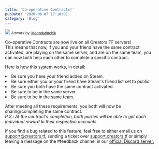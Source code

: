```yaml
---
title: 'Co-operative Contracts!'
pubDate: '2020-06-07 17:18:01'
category: 'Blog'
---
```


<a class="no-anim-underline" role="presentation" href="" target="_blank"><img src="/images/blogposts/54/blogpostimage.jpg"></a>
<small>Artwork by: <a href="https://steamcommunity.com/id/manndarinchik/">Manndarinchik</a></small>
<p>Co-operative Contracts are now live on all Creators.TF servers!<br>
This means that now, if you and your friend have the same contract activated, are playing on the same server, and are on the same team, you can now both help each other to complete a specific contract.</p>

Here is how this system works, in detail:
 <li>Be sure you have your friend added on Steam.</li>
 <li>Be sure either you or your friend have Steam's friend list set to public.</li>
 <li>Be sure you both have the same contract activated.</li>
 <li>Be sure to be in the same server.</li>
 <li>Be sure to be in the same team.</li>

<p>After meeting all these requirements, you both will now be sharing/completing the same contract.<br>
<i>P.S.: At the contract's completion, both parties will be able to get each individual reward to their respective accounts.</i></p>

<p>If you find a bug related to this feature, feel free to either email us on <a href="mailto:support@creators.tf">support@creators.tf</a>, sending a ticket over <a href="" target="_blank">support.creators.tf</a> or simply leaving a message on the #feedback channel in our <a href="" target="_blank">official Discord server.</a></p>
